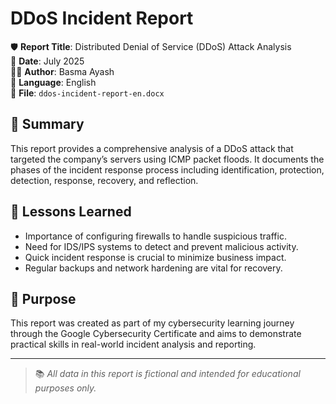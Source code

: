 # DDoS Incident Report 

🛡️ **Report Title**: Distributed Denial of Service (DDoS) Attack Analysis  
📅 **Date**: July 2025  
👩‍💻 **Author**: Basma Ayash  
📁 **Language**: English  
📂 **File**: `ddos-incident-report-en.docx`

## 📄 Summary

This report provides a comprehensive analysis of a DDoS attack that targeted the company’s servers using ICMP packet floods. It documents the phases of the incident response process including identification, protection, detection, response, recovery, and reflection.

## 🧠 Lessons Learned

- Importance of configuring firewalls to handle suspicious traffic.
- Need for IDS/IPS systems to detect and prevent malicious activity.
- Quick incident response is crucial to minimize business impact.
- Regular backups and network hardening are vital for recovery.

## 📌 Purpose

This report was created as part of my cybersecurity learning journey through the Google Cybersecurity Certificate and aims to demonstrate practical skills in real-world incident analysis and reporting.

---

> 📚 *All data in this report is fictional and intended for educational purposes only.*
